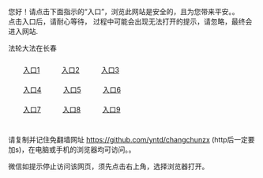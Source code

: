 您好！请点击下面指示的“入口”，浏览此网站是安全的，且为您带来平安。。 <br/>
点击入口后，请耐心等待， 过程中可能会出现无法打开的提示，请忽略，最终会进入网站. </br>

法轮大法在长春<br/>
<div style="padding:10px"><a style="margin:20px" target="_blank" href="https://d3o5gtcxa3mo2p.cloudfront.net/2Qpsp?ovqgkrmu" id="ccLink1" rel="nofollow">入口1</a> <a target="_blank" style="margin:20px" href="https://d2q03nn0ldnzrh.cloudfront.net/2Qpsp?qibiy" id="ccLink2" rel="nofollow">入口2</a> <a style="margin:20px" target="_blank" href="https://d2e1pkoqvkcqsw.cloudfront.net/2Qpsp?zrlyu" id="ccLink3" rel="nofollow">入口3</a></div>

<div style="padding:10px" ><a style="margin:20px" target="_blank" href="https://d3o5gtcxa3mo2p.cloudfront.net/2Qpsp?ovqgkrmu" id="ccLink4" rel="nofollow">入口4</a> <a style="margin:20px" href="https://d2q03nn0ldnzrh.cloudfront.net/2Qpsp?qibiy" target="_blank" id="ccLink5" rel="nofollow">入口5</a> <a style="margin:20px" href="https://d2e1pkoqvkcqsw.cloudfront.net/2Qpsp?zrlyu" target="_blank" id="ccLink6" rel="nofollow">入口6</a></div>

<div style="padding:10px"><a style="margin:20px" target="_blank" href="https://d3o5gtcxa3mo2p.cloudfront.net/2Qpsp?ovqgkrmu" id="ccLink7" rel="nofollow">入口7</a> <a style="margin:20px" href="https://d2q03nn0ldnzrh.cloudfront.net/2Qpsp?qibiy" target="_blank" id="ccLink8" rel="nofollow">入口8</a> <a style="margin:20px" target="_blank" href="https://d2e1pkoqvkcqsw.cloudfront.net/2Qpsp?zrlyu" id="ccLink9" rel="nofollow">入口9</a></div>

<br/>



请复制并记住免翻墙网址 https://github.com/yntd/changchunzx (http后一定要加s)，在电脑或手机的浏览器均可访问。。<br/>

微信如提示停止访问该网页，须先点击右上角，选择浏览器打开。
